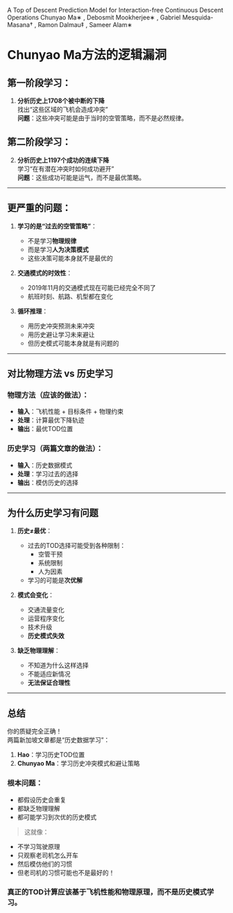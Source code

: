 A Top of Descent Prediction Model for
Interaction-free Continuous Descent Operations
Chunyao Ma∗
, Debosmit Mookherjee∗
, Gabriel Mesquida-Masana†
, Ramon Dalmau‡
, Sameer Alam∗


# Chunyao Ma方法的逻辑漏洞

## 第一阶段学习：
1. **分析历史上1708个被中断的下降**  
   找出“这些区域的飞机会造成冲突”  
   **问题**：这些冲突可能是由于当时的空管策略，而不是必然规律。

## 第二阶段学习：
2. **分析历史上1197个成功的连续下降**  
   学习“在有潜在冲突时如何成功避开”  
   **问题**：这些成功可能是运气，而不是最优策略。

---

## 更严重的问题：

1. **学习的是“过去的空管策略”**：
   - 不是学习**物理规律**
   - 而是学习**人为决策模式**
   - 这些决策可能本身就不是最优的

2. **交通模式的时效性**：
   - 2019年11月的交通模式现在可能已经完全不同了
   - 航班时刻、航路、机型都在变化

3. **循环推理**：
   - 用历史冲突预测未来冲突
   - 用历史避让学习未来避让
   - 但历史模式可能本身就是有问题的

---

## 对比物理方法 vs 历史学习

### 物理方法（应该的做法）：
- **输入**：飞机性能 + 目标条件 + 物理约束
- **处理**：计算最优下降轨迹
- **输出**：最优TOD位置

### 历史学习（两篇文章的做法）：
- **输入**：历史数据模式
- **处理**：学习过去的选择
- **输出**：模仿历史的选择

---

## 为什么历史学习有问题

1. **历史≠最优**：
   - 过去的TOD选择可能受到各种限制：
     - 空管干预
     - 系统限制
     - 人为因素
   - 学习的可能是**次优解**

2. **模式会变化**：
   - 交通流量变化
   - 运营程序变化
   - 技术升级
   - **历史模式失效**

3. **缺乏物理理解**：
   - 不知道为什么这样选择
   - 不能适应新情况
   - **无法保证合理性**

---

## 总结

你的质疑完全正确！  
两篇新加坡文章都是“历史数据学习”：

1. **Hao**：学习历史TOD位置
2. **Chunyao Ma**：学习历史冲突模式和避让策略

### 根本问题：
- 都假设历史会重复
- 都缺乏物理理解
- 都可能学习到次优的历史模式

> 这就像：
- 不学习驾驶原理
- 只观察老司机怎么开车
- 然后模仿他们的习惯
- 但老司机的习惯可能也不是最好的！

### 真正的TOD计算应该基于**飞机性能**和**物理原理**，而不是**历史模式学习**。

